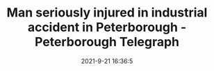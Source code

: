 ---
"title": "Man seriously injured in industrial accident in Peterborough - Peterborough Telegraph"
"date": "2021-9-21 16:36:5"
"feed_name": "GOOGLENEWSINDUSTRIAL"
"feed_website": "https://news.google.com/search?q=industrial%2Bincident&hl=en-US&gl=US&ceid=US:en"
"feed_rss": "https://news.google.com/rss/search?q=industrial%2Bincident&hl=en-US&gl=US&ceid=US:en"
"link": "https://www.peterboroughtoday.co.uk/news/man-seriously-injured-in-industrial-accident-in-peterborough-3391342"
"source": "{'href': 'https://www.peterboroughtoday.co.uk', 'title': 'Peterborough Telegraph'}"
"file": "_posts/2021-1-1-5673f967d7fc90182e6a87d0277336bf418bfb5c.md"
"accident": "1"
"drilling": "1"
"dead": "0"
"injured": "1"
"arrested": "0"
"where": "industrial site"
"causes": "unknown"
"place": "Peterborough"
---